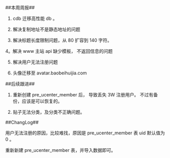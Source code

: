 ##本周周报##

1. cdb 迁移高性能 db 。

2. 解决复制地址不是静态地址的问题

3. 解决标题长度限制问题，从 80 扩容到 140 字符。

4。解决 www 主站 api 缺少模板， 不返回信息的问题

5. 解决用户无法注册问题

6. 头像迁移至 avatar.baobeihuijia.com 

##后续跟进##

1. 重新创建 pre_ucenter_member 后， 导致丢失 3W 注册用户。 不过有备份，应该是可以恢复的。

2. 贴子无法分类，及分类不正确问题。

##ChangLog##

用户无法注册的原因，比较难找，原因是  pre_ucenter_member 表 uid 默认值为 0 。

重新新建 pre_ucenter_member 表，并导入数据即可。
